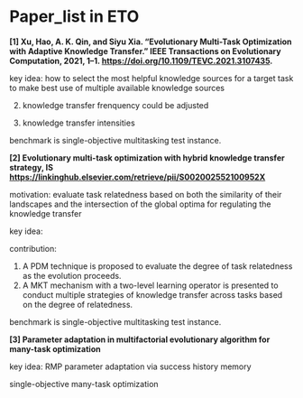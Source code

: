 # Paper_list in ETO 


**[1] Xu, Hao, A. K. Qin, and Siyu Xia. “Evolutionary Multi-Task Optimization with Adaptive Knowledge Transfer.” IEEE Transactions on Evolutionary Computation, 2021, 1–1. https://doi.org/10.1109/TEVC.2021.3107435.** 

key idea: how to select the most helpful knowledge sources for a target task to make best use of multiple available knowledge sources

2. knowledge transfer frenquency could be adjusted

3. knowledge transfer intensities

benchmark is single-objective multitasking test instance.

**[2] Evolutionary multi-task optimization with hybrid knowledge transfer strategy, IS 
https://linkinghub.elsevier.com/retrieve/pii/S002002552100952X** 

motivation:
evaluate task relatedness based on both the similarity of their
landscapes and the intersection of the global optima for regulating the knowledge transfer

key idea:

contribution:
1. A PDM technique is proposed to evaluate the degree of task relatedness as the evolution proceeds. 
2. A MKT mechanism with a two-level learning operator is presented to conduct multiple strategies of knowledge transfer across tasks based on the degree of relatedness. 

benchmark is single-objective multitasking test instance.

**[3] Parameter adaptation in multifactorial evolutionary algorithm for many-task optimization**

key idea: RMP parameter adaptation via success history memory

single-objective many-task optimization 


















